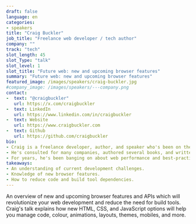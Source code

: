 ```yaml
---
draft: false
language: en
categories:
- speakers
title: "Craig Buckler"
job_title: "Freelance web developer / tech author"
company: ""
track: "tech"
slot_length: 45
slot_Type: "talk"
slot_level: 1
slot_title: "Future web: new and upcoming browser features"
summary: "Future web: new and upcoming browser features"
featured_image: /images/speakers/craig-buckler.jpg
#company_image: /images/speakers/---company.png
contact:
-  text: "@craigbuckler"
   url: https://x.com/craigbuckler
-  text: LinkedIn
   url: https://www.linkedin.com/in/craigbuckler
-  text: Website
   url: https://www.craigbuckler.com
-  text: Github
   url: https://github.com/craigbuckler
bio:
- Craig is a freelance developer, author, and speaker who's been on the web since the early days (including IE1.0 - that's why he looks so old).
- He's consulted for many companies, authored several books, and written a few thousand tutorials for SitePoint, O'Reilly and others.
- For years, he's been banging on about web performance and best-practice techniques to anyone who will listen (and several who didn't want to).
takeaways:
- An understanding of current development challenges.
- Knowledge of new browser features.
- How to reduce code and build tool dependencies.
---
```


An overview of new and upcoming browser features and APIs which will revolutionize your web development and reduce the need for build tools. Craig's talk explains how new HTML, CSS, and JavaScript options will help you manage code, colour, animations, layouts, themes, mobiles, and more.